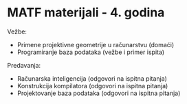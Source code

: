 # MATF materijali - 4. godina
Vežbe:
 - Primene projektivne geometrije u računarstvu (domaći)
 - Programiranje baza podataka (vežbe i primer ispita)

Predavanja:
 - Računarska inteligencija (odgovori na ispitna pitanja)
 - Konstrukcija kompilatora (odgovori na ispitna pitanja)
 - Projektovanje baza podataka (odgovori na ispitna pitanja)
